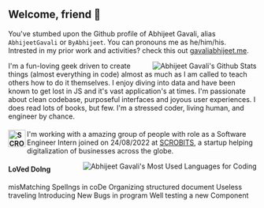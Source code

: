## Welcome, friend :wave:

You've stumbed upon the Github profile of Abhijeet Gavali, alias `AbhijeetGavali` or `ByAbhijeet`. You can pronouns me as he/him/his. Intrested in my prior work and activities? check this out [gavaliabhijeet.me](https://gavaliabhijeet.me).

<img align="right" src="https://github-readme-stats.vercel.app/api?username=AbhijeetGavali&theme=tokyonight&show_icons=true&count_private=true" alt="Abhijeet Gavali's Github Stats"/>

I'm a fun-loving geek driven to create things (almost everything in code) almost as much as I am called to teach others how to do it themselves. I enjoy diving into data and have been known to get lost in JS and it's vast application's at times. I'm passionate about clean codebase, purposeful interfaces and joyous user experiences. I does read lots of books, but few. I'm a stressed coder, living human, and engineer by chance.

#### <a href="https://www.scrobits.com/"><img align="left" height="35" alt="SCROBITS Logo" src="https://scrobits.com/assets/img/logo.png"/></a>
I'm working with a amazing group of people with role as a Software Engineer Intern joined on 24/08/2022  at [SCROBITS](https://scrobits.com), a startup helping digitalization of businesses across the globe.

<img align="right" src="https://github-readme-stats.vercel.app/api/top-langs?username=AbhijeetGavali&theme=tokyonight&langs_count=6&layout=compact&count_private=true&hide=HTML,CSS,C%23" alt="Abhijeet Gavali's Most Used Languages for Coding"/>

#### **LoVed DoIng**
misMatching SpelIngs in coDe
Organizing structured document
Useless traveling
Introducing New Bugs in program
Well testing a new Component


